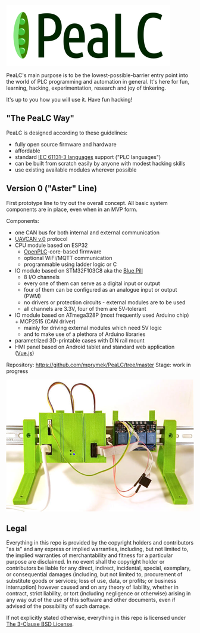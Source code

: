 ![PeaLC logo](./doc/img/logo.png)

PeaLC's main purpose is to be the lowest-possible-barrier entry point into
the world of PLC programming and automation in general. It's here for fun,
learning, hacking, experimentation, research and joy of tinkering.

It's up to you how you will use it. Have fun hacking!

## "The PeaLC Way"

PeaLC is designed according to these guidelines:
- fully open source firmware and hardware
- affordable
- standard [IEC 61131-3 languages][iec-61131-3] support ("PLC languages")
- can be built from scratch easily by anyone with modest hacking skills
- use existing available modules wherever possible

## Version 0 ("Aster" Line)

First prototype line to try out the overall concept. All basic system components
are in place, even when in an MVP form.

Components:
- one CAN bus for both internal and external communication
- [UAVCAN v.0][uavcan-v0] protocol
- CPU module based on ESP32
    - [OpenPLC][openplc]-core-based firmware
    - optional WiFi/MQTT communication
    - programmable using ladder logic or C
- IO module based on STM32F103C8 aka the [Blue Pill][blue-pill]
    - 8 I/O channels
    - every one of them can serve as a digital input or output
    - four of them can be configured as an analogue input or output (PWM)
    - no drivers or protection circuits - external modules are to be used
    - all channels are 3.3V, four of them are 5V-tolerant
- IO module based on ATmega328P (most frequently used Arduino chip) + MCP2515 (CAN driver)
    - mainly for driving external modules which need 5V logic
    - and to make use of a plethora of Arduino libraries
- parametrized 3D-printable cases with DIN rail mount
- HMI panel based on Android tablet and standard web application ([Vue.js][vue])

Repository: https://github.com/mprymek/PeaLC/tree/master
Stage: work in progress


![Aster line image](./doc/img/aster.jpg)

## Legal

Everything in this repo is provided by the copyright holders and contributors "as is"
and any express or implied warranties, including, but not limited to, the
implied warranties of merchantability and fitness for a particular purpose
are disclaimed. In no event shall the copyright holder or contributors be
liable for any direct, indirect, incidental, special, exemplary, or
consequential damages (including, but not limited to, procurement of substitute
goods or services; loss of use, data, or profits; or business interruption)
however caused and on any theory of liability, whether in contract, strict
liability, or tort (including negligence or otherwise) arising in any way out
of the use of this software and other documents, even if advised of the possibility
of such damage.

If not explicitly stated otherwise, everything in this repo is licensed
under [The 3-Clause BSD License][bsd-license].

[blue-pill]: https://stm32-base.org/boards/STM32F103C8T6-Blue-Pill
[bsd-license]: https://opensource.org/licenses/BSD-3-Clause
[iec-61131-3]: https://en.wikipedia.org/wiki/IEC_61131-3
[openplc]: https://www.openplcproject.com/
[uavcan-v0]: https://uavcan.org/Specification/1._Introduction/
[vue]: https://vuejs.org/
